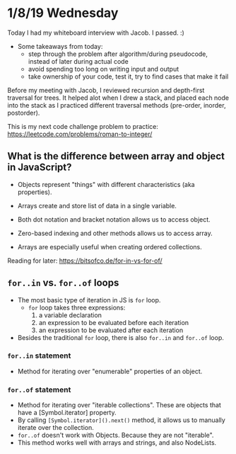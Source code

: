# 1/8/19 Wednesday

Today I had my whiteboard interview with Jacob. I passed. :)
- Some takeaways from today:
  * step through the problem after algorithm/during pseudocode, instead of later during actual code
  * avoid spending too long on writing input and output 
  * take ownership of your code, test it, try to find cases that make it fail


Before my meeting with Jacob, I reviewed recursion and depth-first traversal for trees. It helped alot when I drew a stack, and placed each node into the stack as I practiced different traversal methods (pre-order, inorder, postorder). 

This is my next code challenge problem to practice:
https://leetcode.com/problems/roman-to-integer/

## What is the difference between array and object in JavaScript?

  - Objects represent "things" with different characteristics (aka properties). 
  - Arrays create and store list of data in a single variable. 

  - Both dot notation and bracket notation allows us to access object. 
  - Zero-based indexing and other methods allows us to access array. 

  - Arrays are especially useful when creating ordered collections. 


Reading for later:
https://bitsofco.de/for-in-vs-for-of/

## `for..in` vs. `for..of` loops 
- The most basic type of iteration in JS is `for` loop.
  - `for` loop takes three expressions:
    1. a variable declaration 
    2. an expression to be evaluated before each iteration
    3. an expression to be evaluated after each iteration 
- Besides the traditional `for` loop, there is also `for..in` and `for..of` loop. 

### `for..in` statement
- Method for iterating over "enumerable" properties of an object.

### `for..of` statement 
- Method for iterating over "iterable collections". These are objects that have a [Symbol.iterator] property. 
- By calling `[Symbol.iterator]().next()` method, it allows us to manually iterate over the collection. 
- `for..of` doesn't work with Objects. Because they are not "iterable". 
- This method works well with arrays and strings, and also NodeLists. 